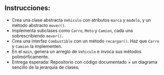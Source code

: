 ## Instrucciones:
- Crea una clase abstracta `Vehiculo` con atributos `marca` y `modelo`, y un método abstracto `mover()`.
- Implementa subclases como  `Carro`, `Moto` y `Camion`, cada una sobrescribiendo `mover()`.
- Crea una interfaz `Combustible` con un método `recargar()`. Haz que `Carro` y `Camion` la implementen.
- En el `main`, genera un arreglo de `Vehiculo` e invoca sus métodos polimórficamente.
- Entrega esperada: Repositorio con código documentado + un diagrama sencillo de la jerarquía de clases.
